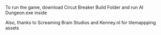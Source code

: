 To run the game, download Circut Breaker Build Folder and run AI Dungeon.exe inside

Also, thanks to Screaming Brain Studios and Kenney.nl for tilemappping assets
